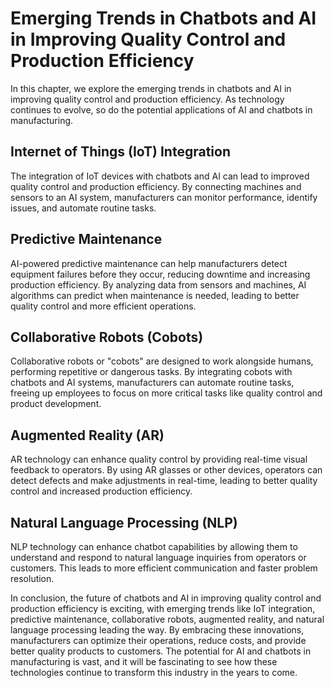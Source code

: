 Emerging Trends in Chatbots and AI in Improving Quality Control and Production Efficiency
============================================================================================================================================================================================================

In this chapter, we explore the emerging trends in chatbots and AI in improving quality control and production efficiency. As technology continues to evolve, so do the potential applications of AI and chatbots in manufacturing.

Internet of Things (IoT) Integration
------------------------------------

The integration of IoT devices with chatbots and AI can lead to improved quality control and production efficiency. By connecting machines and sensors to an AI system, manufacturers can monitor performance, identify issues, and automate routine tasks.

Predictive Maintenance
----------------------

AI-powered predictive maintenance can help manufacturers detect equipment failures before they occur, reducing downtime and increasing production efficiency. By analyzing data from sensors and machines, AI algorithms can predict when maintenance is needed, leading to better quality control and more efficient operations.

Collaborative Robots (Cobots)
-----------------------------

Collaborative robots or "cobots" are designed to work alongside humans, performing repetitive or dangerous tasks. By integrating cobots with chatbots and AI systems, manufacturers can automate routine tasks, freeing up employees to focus on more critical tasks like quality control and product development.

Augmented Reality (AR)
----------------------

AR technology can enhance quality control by providing real-time visual feedback to operators. By using AR glasses or other devices, operators can detect defects and make adjustments in real-time, leading to better quality control and increased production efficiency.

Natural Language Processing (NLP)
---------------------------------

NLP technology can enhance chatbot capabilities by allowing them to understand and respond to natural language inquiries from operators or customers. This leads to more efficient communication and faster problem resolution.

In conclusion, the future of chatbots and AI in improving quality control and production efficiency is exciting, with emerging trends like IoT integration, predictive maintenance, collaborative robots, augmented reality, and natural language processing leading the way. By embracing these innovations, manufacturers can optimize their operations, reduce costs, and provide better quality products to customers. The potential for AI and chatbots in manufacturing is vast, and it will be fascinating to see how these technologies continue to transform this industry in the years to come.
